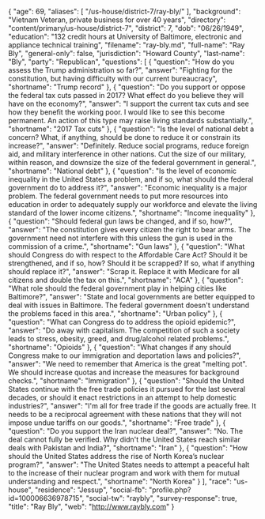 {
  "age": 69,
  "aliases": [
    "/us-house/district-7/ray-bly/"
  ],
  "background": "Vietnam Veteran, private business for over 40 years",
  "directory": "content/primary/us-house/district-7",
  "district": 7,
  "dob": "06/26/1949",
  "education": "132 credit hours at University of Baltimore, electronic and appliance technical training",
  "filename": "ray-bly.md",
  "full-name": "Ray Bly",
  "general-only": false,
  "jurisdiction": "Howard County",
  "last-name": "Bly",
  "party": "Republican",
  "questions": [
    {
      "question": "How do you assess the Trump administration so far?",
      "answer": "Fighting for the constitution, but having difficulty with our current bureaucracy",
      "shortname": "Trump record"
    },
    {
      "question": "Do you support or oppose the federal tax cuts passed in 2017? What effect do you believe they will have on the economy?",
      "answer": "I support the current tax cuts and see how they benefit the working poor. I would like to see this become permanent. An action of this type may raise living standards substantially.",
      "shortname": "2017 Tax cuts"
    },
    {
      "question": "Is the level of national debt a concern? What, if anything, should be done to reduce it or constrain its increase?",
      "answer": "Definitely. Reduce social programs, reduce foreign aid, and military interference in other nations. Cut the size of our military, within reason, and downsize the size of the federal government in general.",
      "shortname": "National debt"
    },
    {
      "question": "Is the level of economic inequality in the United States a problem, and if so, what should the federal government do to address it?",
      "answer": "Economic inequality is a major problem. The federal government needs to put more resources into education in order to adequately supply our workforce and elevate the living standard of the lower income citizens.",
      "shortname": "Income inequality"
    },
    {
      "question": "Should federal gun laws be changed, and if so, how?",
      "answer": "The constitution gives every citizen the right to bear arms. The government need not interfere with this unless the gun is used in the commission of a crime.",
      "shortname": "Gun laws"
    },
    {
      "question": "What should Congress do with respect to the Affordable Care Act? Should it be strengthened, and if so, how? Should it be scrapped? If so, what if anything should replace it?",
      "answer": "Scrap it. Replace it with Medicare for all citizens and double the tax on this.",
      "shortname": "ACA"
    },
    {
      "question": "What role should the federal government play in helping cities like Baltimore?",
      "answer": "State and local governments are better equipped to deal with issues in Baltimore. The federal government doesn't understand the problems faced in this area.",
      "shortname": "Urban policy"
    },
    {
      "question": "What can Congress do to address the opioid epidemic?",
      "answer": "Do away with capitalism. The competition of such a society leads to stress, obesity, greed, and drug/alcohol related problems.",
      "shortname": "Opioids"
    },
    {
      "question": "What changes if any should Congress make to our immigration and deportation laws and policies?",
      "answer": "We need to remember that America is the great \"melting pot\". We should increase quotas and increase the measures for background checks.",
      "shortname": "Immigration"
    },
    {
      "question": "Should the United States continue with the free trade policies it pursued for the last several decades, or should it enact restrictions in an attempt to help domestic industries?",
      "answer": "I'm all for free trade if the goods are actually free. It needs to be a reciprocal agreement with these nations that they will not impose undue tariffs on our goods.",
      "shortname": "Free trade"
    },
    {
      "question": "Do you support the Iran nuclear deal?",
      "answer": "No. The deal cannot fully be verified. Why didn't the United States reach similar deals with Pakistan and India?",
      "shortname": "Iran"
    },
    {
      "question": "How should the United States address the rise of North Korea’s nuclear program?",
      "answer": "The United States needs to attempt a peaceful halt to the increase of their nuclear program and work with them for mutual understanding and respect.",
      "shortname": "North Korea"
    }
  ],
  "race": "us-house",
  "residence": "Jessup",
  "social-fb": "profile.php?id=100006636978715",
  "social-tw": "raybly",
  "survey-response": true,
  "title": "Ray Bly",
  "web": "http://www.raybly.com"
}
